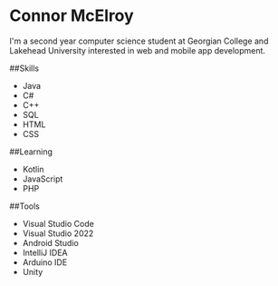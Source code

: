 # Connor McElroy

I'm a second year computer science student at Georgian College and Lakehead University interested in web and mobile app development. 

##Skills
- Java
- C#
- C++
- SQL
- HTML
- CSS

##Learning
- Kotlin
- JavaScript
- PHP

##Tools
- Visual Studio Code
- Visual Studio 2022
- Android Studio
- IntelliJ IDEA
- Arduino IDE
- Unity




